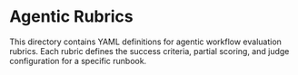 # Agentic Rubrics

This directory contains YAML definitions for agentic workflow evaluation rubrics.
Each rubric defines the success criteria, partial scoring, and judge configuration for a specific runbook.
